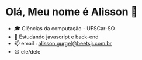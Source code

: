 # Olá, Meu nome é Alisson 👋

- 🎓 Ciências da computação - UFSCar-SO
- 🌱 Estudando javascript e back-end 
- 📫 email : alisson.gurgel@beetsjr.com.br
- 😄 ele/dele



          
